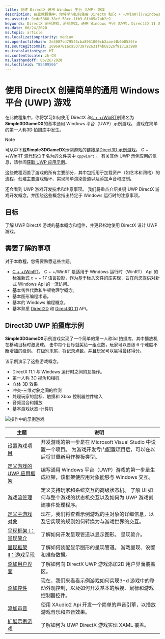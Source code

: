 ```yaml
---
title: 创建 DirectX 通用 Windows 平台 (UWP) 游戏
description: 在此教程集中，你将学习如何使用 DirectX 和[c + +/WinRT](/windows/uwp/cpp-and-winrt-apis/)创建名为**Simple3DGameDX**的基本通用 Windows 平台（UWP）示例游戏。
ms.assetid: 9edc5868-38cf-58cc-1fb3-8fb85a7ab2c9
keywords: DirectX 示例游戏，示例游戏，通用 Windows 平台（UWP），Direct3D 11 游戏
ms.date: 06/24/2020
ms.topic: article
ms.localizationpriority: medium
ms.openlocfilehash: 2e3007cd79546cba8961000cb2aae44b0b0536fe
ms.sourcegitcommit: 20969781aca50738792631f4b68326f9171a3980
ms.translationtype: MT
ms.contentlocale: zh-CN
ms.lasthandoff: 06/26/2020
ms.locfileid: "85409566"
---
```

# <a name="create-a-simple-universal-windows-platform-uwp-game-with-directx"></a>使用 DirectX 创建简单的通用 Windows 平台 (UWP) 游戏

在此教程集中，你将学习如何使用 DirectX 和[c + +/WinRT](/windows/uwp/cpp-and-winrt-apis/)创建名为**Simple3DGameDX**的基本通用 Windows 平台（UWP）示例游戏。 游戏在简单的第一人称3D 拍摄库中发生。

> [!NOTE]
> 可从中下载**Simple3DGameDX**示例游戏的链接是[Direct3D 示例游戏](/samples/microsoft/windows-universal-samples/simple3dgamedx/)。 C + +/WinRT 源代码位于名为的文件夹中 `cppwinrt` 。 有关其他 UWP 示例应用的信息，请参阅[获取 UWP 应用示例](/windows/uwp/get-started/get-uwp-app-samples)。

这些教程涵盖了游戏的所有主要部分，其中包括用于加载资产（如艺术和网格）的流程、创建主要游戏循环、实现简单渲染管道以及添加声音和控制。

还会看到 UWP 游戏开发技术和注意事项。 我们将重点介绍关键 UWP DirectX 游戏开发概念，并围绕这些概念指出特定于 Windows 运行时的注意事项。

## <a name="objective"></a>目标

了解 UWP DirectX 游戏的基本概念和组件，并更轻松地使用 DirectX 设计 UWP 游戏。

## <a name="what-you-need-to-know"></a>需要了解的事项

对于本教程，您需要熟悉这些主题。

- [C + +/WinRT](/windows/uwp/cpp-and-winrt-apis/)。 C + +/WinRT 是适用于 Windows 运行时（WinRT） Api 的标准新式 c + + 17 语言投影，作为基于标头文件的库实现，旨在向您提供对新式 Windows Api 的一流访问。
- 基本线性代数和牛顿物理学概念。
- 基本图形编程术语。
- 基本的 Windows 编程概念。
- 基本熟悉 [Direct2D](/windows/desktop/Direct2D/direct2d-portal) 和 [Direct3D 11](/windows/desktop/direct3d11/how-to-use-direct3d-11) API。

##  <a name="direct3d-uwp-shooting-gallery-sample"></a>Direct3D UWP 拍摄库示例

**Simple3DGameDX**示例游戏实现了一个简单的第一人称3d 拍摄库，其中播放机在移动目标时激发球。 击中每个目标就奖给一组点数，玩家可以晋级 6 个难度不断增加的级别。 在级别末尾，将记录点数，并且玩家可以赢得最终得分。

该示例演示了这些游戏概念。

- DirectX 11.1 与 Windows 运行时之间的互操作。
- 第一人称 3D 视角和相机
- 立体 3D 效果
- 冲突-三维对象之间的检测
- 处理玩家的鼠标、触摸和 Xbox 控制器控件输入
- 音频混合和播放
- 基本游戏状态-计算机

![操作中的示例游戏](images/simple-dx-game-overview.png)

|主题|说明|
|-------|-------------|
|[设置游戏项目](tutorial--setting-up-the-games-infrastructure.md)|开发游戏的第一步是在 Microsoft Visual Studio 中设置一个项目。 为游戏开发专门配置项目后，可以在以后将其重新用作模板类型。|
|[定义游戏的 UWP 应用框架](tutorial--building-the-games-uwp-app-framework.md)|编写通用 Windows 平台（UWP）游戏的第一步是生成框架，该框架使应用对象能够与 Windows 交互。|
|[游戏流管理](tutorial-game-flow-management.md)|定义支持玩家和系统交互的高级状态机。 了解 UI 如何与整个游戏的状态机交互以及如何为 UWP 游戏创建事件处理程序。|
|[定义主游戏对象](tutorial--defining-the-main-game-loop.md)|现在，我们将查看示例游戏的主对象的详细信息，以及它实现的规则如何转换为与游戏世界的交互。|
|[呈现框架 I：呈现简介](tutorial--assembling-the-rendering-pipeline.md)|了解如何开发呈现管道以显示图形。 呈现简介。|
|[呈现框架 II：游戏呈现](tutorial-game-rendering.md)|了解如何装配显示图形的呈现管道。 游戏呈现、设置和准备数据。|
|[添加用户界面](tutorial--adding-a-user-interface.md)|了解如何向 DirectX UWP 游戏添加2D 用户界面覆盖区。|
|[添加控件](tutorial--adding-controls.md)|现在，我们来看看示例游戏如何实现3-d 游戏中的移动外观控制，以及如何开发基本的触摸、鼠标和游戏控制器控件。|
|[添加声音](tutorial--adding-sound.md)|使用 XAudio2 Api 开发一个简单的声音引擎，以播放游戏音乐和声音效果。|
|[扩展示例游戏](tutorial-resources.md)|了解如何为 UWP DirectX 游戏实现 XAML 覆盖。|
